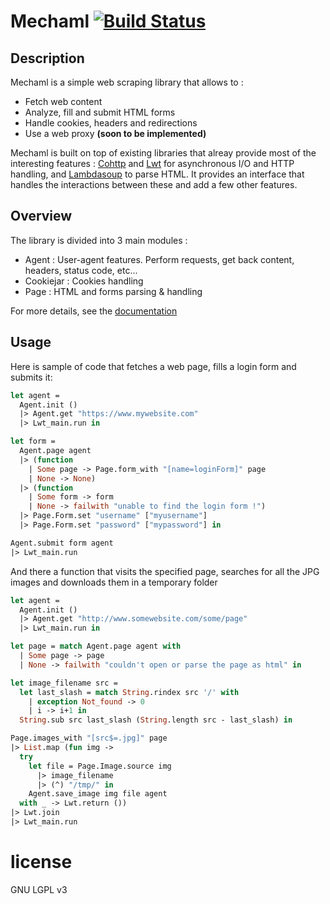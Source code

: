 # Mechaml [![Build Status](https://travis-ci.org/yannham/mechaml.svg?branch=master)](https://travis-ci.org/yannham/mechaml)

## Description

Mechaml is a simple web scraping library that allows to :
* Fetch web content
* Analyze, fill and submit HTML forms
* Handle cookies, headers and redirections
* Use a web proxy **(soon to be implemented)**

Mechaml is built on top of existing libraries that alreay provide most of the
interesting features : [Cohttp](https://github.com/mirage/ocaml-cohttp) and
[Lwt](https://github.com/ocsigen/lwt) for asynchronous I/O and HTTP handling, and
[Lambdasoup](https://github.com/aantron/lambda-soup) to parse HTML. It provides
an interface that handles the interactions between these and add a few
other features.

## Overview

The library is divided into 3 main modules :
* Agent : User-agent features. Perform requests, get back content, headers, status code, etc...
* Cookiejar : Cookies handling
* Page : HTML and forms parsing & handling

For more details, see the [documentation](https://yannham.github.io/mechaml/)

## Usage

Here is sample of code that fetches a web page, fills a login form and submits it:

```ocaml
let agent =
  Agent.init ()
  |> Agent.get "https://www.mywebsite.com"
  |> Lwt_main.run in

let form =
  Agent.page agent
  |> (function
    | Some page -> Page.form_with "[name=loginForm]" page
    | None -> None)
  |> (function
    | Some form -> form
    | None -> failwith "unable to find the login form !")
  |> Page.Form.set "username" ["myusername"]
  |> Page.Form.set "password" ["mypassword"] in

Agent.submit form agent
|> Lwt_main.run
```

And there a function that visits the specified page, searches for all the JPG images and
downloads them in a temporary folder


```ocaml
let agent =
  Agent.init ()
  |> Agent.get "http://www.somewebsite.com/some/page"
  |> Lwt_main.run in

let page = match Agent.page agent with
  | Some page -> page
  | None -> failwith "couldn't open or parse the page as html" in

let image_filename src =
  let last_slash = match String.rindex src '/' with
    | exception Not_found -> 0
    | i -> i+1 in
  String.sub src last_slash (String.length src - last_slash) in

Page.images_with "[src$=.jpg]" page
|> List.map (fun img ->
  try
    let file = Page.Image.source img
      |> image_filename
      |> (^) "/tmp/" in
    Agent.save_image img file agent
  with _ -> Lwt.return ())
|> Lwt.join
|> Lwt_main.run
```

# license

GNU LGPL v3
